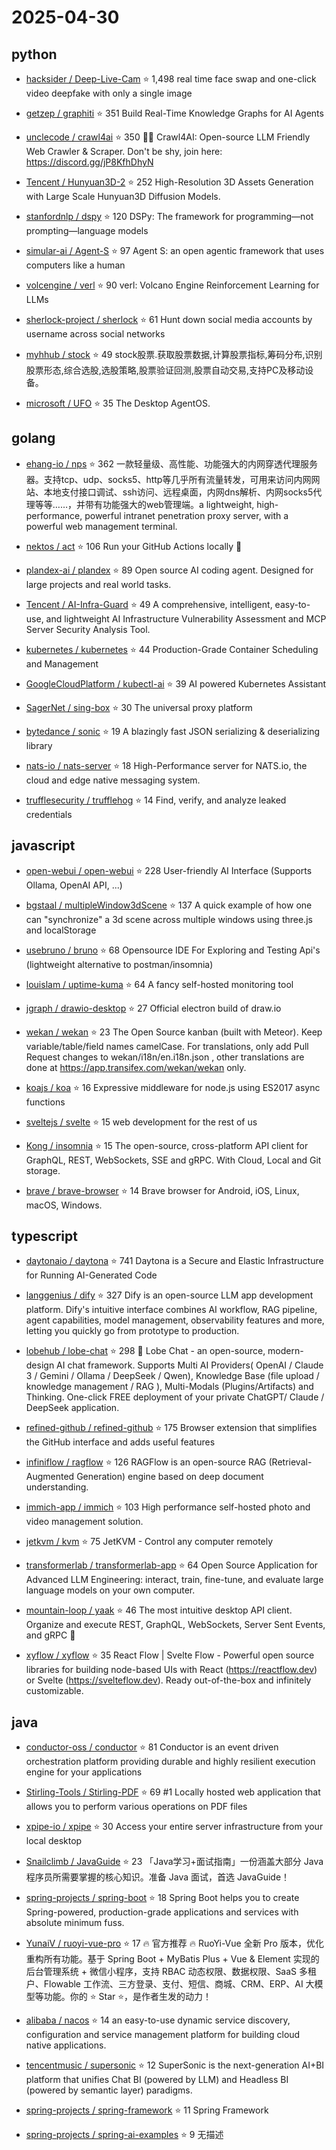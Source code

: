 # 2025-04-30

## python

* [hacksider / Deep-Live-Cam](https://github.com/hacksider/Deep-Live-Cam) ⭐ 1,498
  real time face swap and one-click video deepfake with only a single image

* [getzep / graphiti](https://github.com/getzep/graphiti) ⭐ 351
  Build Real-Time Knowledge Graphs for AI Agents

* [unclecode / crawl4ai](https://github.com/unclecode/crawl4ai) ⭐ 350
  🚀🤖 Crawl4AI: Open-source LLM Friendly Web Crawler & Scraper. Don't be shy, join here: https://discord.gg/jP8KfhDhyN

* [Tencent / Hunyuan3D-2](https://github.com/Tencent/Hunyuan3D-2) ⭐ 252
  High-Resolution 3D Assets Generation with Large Scale Hunyuan3D Diffusion Models.

* [stanfordnlp / dspy](https://github.com/stanfordnlp/dspy) ⭐ 120
  DSPy: The framework for programming—not prompting—language models

* [simular-ai / Agent-S](https://github.com/simular-ai/Agent-S) ⭐ 97
  Agent S: an open agentic framework that uses computers like a human

* [volcengine / verl](https://github.com/volcengine/verl) ⭐ 90
  verl: Volcano Engine Reinforcement Learning for LLMs

* [sherlock-project / sherlock](https://github.com/sherlock-project/sherlock) ⭐ 61
  Hunt down social media accounts by username across social networks

* [myhhub / stock](https://github.com/myhhub/stock) ⭐ 49
  stock股票.获取股票数据,计算股票指标,筹码分布,识别股票形态,综合选股,选股策略,股票验证回测,股票自动交易,支持PC及移动设备。

* [microsoft / UFO](https://github.com/microsoft/UFO) ⭐ 35
  The Desktop AgentOS.


## golang

* [ehang-io / nps](https://github.com/ehang-io/nps) ⭐ 362
  一款轻量级、高性能、功能强大的内网穿透代理服务器。支持tcp、udp、socks5、http等几乎所有流量转发，可用来访问内网网站、本地支付接口调试、ssh访问、远程桌面，内网dns解析、内网socks5代理等等……，并带有功能强大的web管理端。a lightweight, high-performance, powerful intranet penetration proxy server, with a powerful web management terminal.

* [nektos / act](https://github.com/nektos/act) ⭐ 106
  Run your GitHub Actions locally 🚀

* [plandex-ai / plandex](https://github.com/plandex-ai/plandex) ⭐ 89
  Open source AI coding agent. Designed for large projects and real world tasks.

* [Tencent / AI-Infra-Guard](https://github.com/Tencent/AI-Infra-Guard) ⭐ 49
  A comprehensive, intelligent, easy-to-use, and lightweight AI Infrastructure Vulnerability Assessment and MCP Server Security Analysis Tool.

* [kubernetes / kubernetes](https://github.com/kubernetes/kubernetes) ⭐ 44
  Production-Grade Container Scheduling and Management

* [GoogleCloudPlatform / kubectl-ai](https://github.com/GoogleCloudPlatform/kubectl-ai) ⭐ 39
  AI powered Kubernetes Assistant

* [SagerNet / sing-box](https://github.com/SagerNet/sing-box) ⭐ 30
  The universal proxy platform

* [bytedance / sonic](https://github.com/bytedance/sonic) ⭐ 19
  A blazingly fast JSON serializing & deserializing library

* [nats-io / nats-server](https://github.com/nats-io/nats-server) ⭐ 18
  High-Performance server for NATS.io, the cloud and edge native messaging system.

* [trufflesecurity / trufflehog](https://github.com/trufflesecurity/trufflehog) ⭐ 14
  Find, verify, and analyze leaked credentials


## javascript

* [open-webui / open-webui](https://github.com/open-webui/open-webui) ⭐ 228
  User-friendly AI Interface (Supports Ollama, OpenAI API, ...)

* [bgstaal / multipleWindow3dScene](https://github.com/bgstaal/multipleWindow3dScene) ⭐ 137
  A quick example of how one can "synchronize" a 3d scene across multiple windows using three.js and localStorage

* [usebruno / bruno](https://github.com/usebruno/bruno) ⭐ 68
  Opensource IDE For Exploring and Testing Api's (lightweight alternative to postman/insomnia)

* [louislam / uptime-kuma](https://github.com/louislam/uptime-kuma) ⭐ 64
  A fancy self-hosted monitoring tool

* [jgraph / drawio-desktop](https://github.com/jgraph/drawio-desktop) ⭐ 27
  Official electron build of draw.io

* [wekan / wekan](https://github.com/wekan/wekan) ⭐ 23
  The Open Source kanban (built with Meteor). Keep variable/table/field names camelCase. For translations, only add Pull Request changes to wekan/i18n/en.i18n.json , other translations are done at https://app.transifex.com/wekan/wekan only.

* [koajs / koa](https://github.com/koajs/koa) ⭐ 16
  Expressive middleware for node.js using ES2017 async functions

* [sveltejs / svelte](https://github.com/sveltejs/svelte) ⭐ 15
  web development for the rest of us

* [Kong / insomnia](https://github.com/Kong/insomnia) ⭐ 15
  The open-source, cross-platform API client for GraphQL, REST, WebSockets, SSE and gRPC. With Cloud, Local and Git storage.

* [brave / brave-browser](https://github.com/brave/brave-browser) ⭐ 14
  Brave browser for Android, iOS, Linux, macOS, Windows.


## typescript

* [daytonaio / daytona](https://github.com/daytonaio/daytona) ⭐ 741
  Daytona is a Secure and Elastic Infrastructure for Running AI-Generated Code

* [langgenius / dify](https://github.com/langgenius/dify) ⭐ 327
  Dify is an open-source LLM app development platform. Dify's intuitive interface combines AI workflow, RAG pipeline, agent capabilities, model management, observability features and more, letting you quickly go from prototype to production.

* [lobehub / lobe-chat](https://github.com/lobehub/lobe-chat) ⭐ 298
  🤯 Lobe Chat - an open-source, modern-design AI chat framework. Supports Multi AI Providers( OpenAI / Claude 3 / Gemini / Ollama / DeepSeek / Qwen), Knowledge Base (file upload / knowledge management / RAG ), Multi-Modals (Plugins/Artifacts) and Thinking. One-click FREE deployment of your private ChatGPT/ Claude / DeepSeek application.

* [refined-github / refined-github](https://github.com/refined-github/refined-github) ⭐ 175
  Browser extension that simplifies the GitHub interface and adds useful features

* [infiniflow / ragflow](https://github.com/infiniflow/ragflow) ⭐ 126
  RAGFlow is an open-source RAG (Retrieval-Augmented Generation) engine based on deep document understanding.

* [immich-app / immich](https://github.com/immich-app/immich) ⭐ 103
  High performance self-hosted photo and video management solution.

* [jetkvm / kvm](https://github.com/jetkvm/kvm) ⭐ 75
  JetKVM - Control any computer remotely

* [transformerlab / transformerlab-app](https://github.com/transformerlab/transformerlab-app) ⭐ 64
  Open Source Application for Advanced LLM Engineering: interact, train, fine-tune, and evaluate large language models on your own computer.

* [mountain-loop / yaak](https://github.com/mountain-loop/yaak) ⭐ 46
  The most intuitive desktop API client. Organize and execute REST, GraphQL, WebSockets, Server Sent Events, and gRPC 🦬

* [xyflow / xyflow](https://github.com/xyflow/xyflow) ⭐ 35
  React Flow | Svelte Flow - Powerful open source libraries for building node-based UIs with React (https://reactflow.dev) or Svelte (https://svelteflow.dev). Ready out-of-the-box and infinitely customizable.


## java

* [conductor-oss / conductor](https://github.com/conductor-oss/conductor) ⭐ 81
  Conductor is an event driven orchestration platform providing durable and highly resilient execution engine for your applications

* [Stirling-Tools / Stirling-PDF](https://github.com/Stirling-Tools/Stirling-PDF) ⭐ 69
  #1 Locally hosted web application that allows you to perform various operations on PDF files

* [xpipe-io / xpipe](https://github.com/xpipe-io/xpipe) ⭐ 30
  Access your entire server infrastructure from your local desktop

* [Snailclimb / JavaGuide](https://github.com/Snailclimb/JavaGuide) ⭐ 23
  「Java学习+面试指南」一份涵盖大部分 Java 程序员所需要掌握的核心知识。准备 Java 面试，首选 JavaGuide！

* [spring-projects / spring-boot](https://github.com/spring-projects/spring-boot) ⭐ 18
  Spring Boot helps you to create Spring-powered, production-grade applications and services with absolute minimum fuss.

* [YunaiV / ruoyi-vue-pro](https://github.com/YunaiV/ruoyi-vue-pro) ⭐ 17
  🔥 官方推荐 🔥 RuoYi-Vue 全新 Pro 版本，优化重构所有功能。基于 Spring Boot + MyBatis Plus + Vue & Element 实现的后台管理系统 + 微信小程序，支持 RBAC 动态权限、数据权限、SaaS 多租户、Flowable 工作流、三方登录、支付、短信、商城、CRM、ERP、AI 大模型等功能。你的 ⭐️ Star ⭐️，是作者生发的动力！

* [alibaba / nacos](https://github.com/alibaba/nacos) ⭐ 14
  an easy-to-use dynamic service discovery, configuration and service management platform for building cloud native applications.

* [tencentmusic / supersonic](https://github.com/tencentmusic/supersonic) ⭐ 12
  SuperSonic is the next-generation AI+BI platform that unifies Chat BI (powered by LLM) and Headless BI (powered by semantic layer) paradigms.

* [spring-projects / spring-framework](https://github.com/spring-projects/spring-framework) ⭐ 11
  Spring Framework

* [spring-projects / spring-ai-examples](https://github.com/spring-projects/spring-ai-examples) ⭐ 9
  无描述

